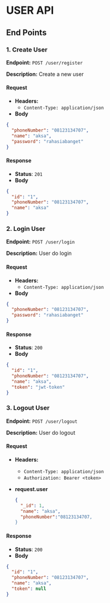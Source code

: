# USER API

## End Points

### 1. Create User

**Endpoint:** `POST /user/register`

**Description:** Create a new user

#### Request

- **Headers:**
  - `Content-Type: application/json`
- **Body**

```json
{
  "phoneNumber": "08123134707",
  "name": "aksa",
  "password": "rahasiabanget"
}
```

#### Response

- **Status**: `201`
- **Body**

```json
{
  "id": "1",
  "phoneNumber": "08123134707",
  "name": "aksa"
}
```

### 2. Login User

**Endpoint:** `POST /user/login`

**Description:** User do login

#### Request

- **Headers:**
  - `Content-Type: application/json`
- **Body**

```json
{
  "phoneNumber": "08123134707",
  "password": "rahasiabanget"
}
```

#### Response

- **Status**: `200`
- **Body**

```json
{
  "id": "1",
  "phoneNumber": "08123134707",
  "name": "aksa",
  "token": "jwt-token"
}
```

### 3. Logout User

**Endpoint:** `POST /user/logout`

**Description:** User do logout

#### Request

- **Headers:**
  - `Content-Type: application/json`
  - `Authorization: Bearer <token>`
- **request.user**

  ```json
  {
    "_id": 1,
    "name": "aksa",
    "phoneNumber":"08123134707,
  }
  ```

#### Response

- **Status**: `200`
- **Body**

```json
{
  "id": "1",
  "phoneNumber": "08123134707",
  "name": "aksa",
  "token": null
}
```

